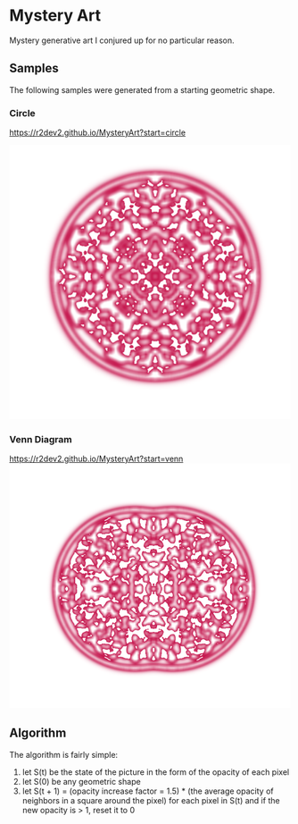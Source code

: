 # Mystery Art

Mystery generative art I conjured up for no particular reason.

## Samples

The following samples were generated from a starting geometric shape.

### Circle

https://r2dev2.github.io/MysteryArt?start=circle

![S(50) from starting with a circle](./img/start_from_circle.png)

### Venn Diagram

https://r2dev2.github.io/MysteryArt?start=venn
![S(50) from starting with a venn diagram](./img/venn.png)

## Algorithm

The algorithm is fairly simple:

1. let S(t) be the state of the picture in the form of the opacity of each pixel
2. let S(0) be any geometric shape
3. let S(t + 1) = (opacity increase factor = 1.5) * (the average opacity of neighbors in a square around the pixel) for each pixel in S(t) and if the new opacity is > 1, reset it to 0
